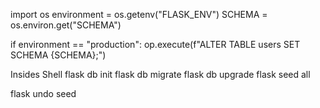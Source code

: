 import os
environment = os.getenv("FLASK_ENV")
SCHEMA = os.environ.get("SCHEMA")


if environment == "production":
        op.execute(f"ALTER TABLE users SET SCHEMA {SCHEMA};")

Insides Shell
flask db init
flask db migrate
flask db upgrade
flask seed all

flask undo seed
